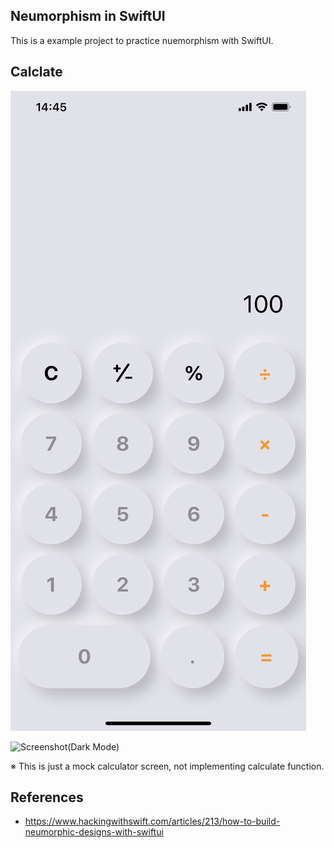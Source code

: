 ## Neumorphism in SwiftUI
This is a example project to practice nuemorphism with SwiftUI.

## Calclate

![Screenshot(Light Mode)](Images/light.png)

![Screenshot(Dark Mode)](Images/dark.png)

※ This is just a mock calculator screen, not implementing calculate function.

## References
* https://www.hackingwithswift.com/articles/213/how-to-build-neumorphic-designs-with-swiftui